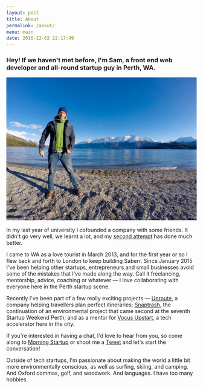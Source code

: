 ```yaml
---
layout: post
title: About
permalink: /about/
menu: main
date: 2016-12-02 22:17:49
---
```


### Hey! If we haven't met before, I'm Sam, a front end web developer and all-round startup guy in Perth, WA.

![I'm Sam, a front end web developer and all-round startup guy in Perth, WA.](/img/about.jpg)

In my last year of university I cofounded a company with some friends. It didn't go very well, we learnt a lot, and my [second attempt](http://saberr.com) has done much better.

I came to WA as a love tourist in March 2013, and for the first year or so I flew back and forth to London to keep building Saberr. Since January 2015 I've been helping other startups, entrepreneurs and small businesses avoid some of the mistakes that I’ve made along the way. Call it freelancing, mentorship, advice, coaching or whatever &mdash; I love collaborating with everyone here in the Perth startup scene.

Recently I've been part of a few really exciting projects &mdash; [Uproute](http://uproute.co), a company helping travellers plan perfect itineraries; [Snaptrash](http://snaptrash.org), the continuation of an environmental project that came second at the seventh Startup Weekend Perth; and as a mentor for [Vocus Upstart](http://www.vocusupstart.com.au), a tech accelerator here in the city.

If you're interested in having a chat, I'd love to hear from you, so come along to [Morning Startup](http://www.meetup.com/Morning-Startup-Perth/) or shoot me a [Tweet](https://twitter.com/samjamead) and let's start the conversation!

Outside of tech startups, I'm passionate about making the world a little bit more environmentally conscious, as well as surfing, skiing, and camping. And Oxford commas, golf, and woodwork. And languages. I have too many hobbies.
